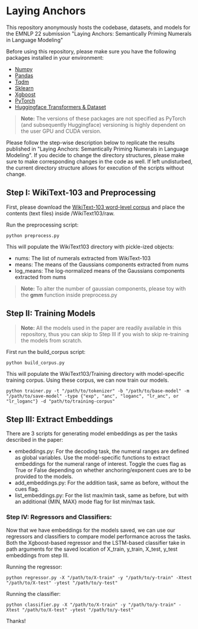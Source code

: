 # Laying Anchors
This repository anonymously hosts the codebase, datasets, and models for the EMNLP 22 submission "Laying Anchors: Semantically Priming Numerals in Language Modeling" 

Before using this repository, please make sure you have the following packages installed in your environment:
- [Numpy](https://numpy.org/)
- [Pandas](https://pandas.pydata.org/)
- [Tqdm](https://github.com/tqdm/tqdm)
- [Sklearn](https://scikit-learn.org/)
- [Xgboost](https://xgboost.readthedocs.io/)
- [PyTorch](https://pytorch.org/)
- [Huggingface Transformers & Dataset](https://huggingface.co/)

> **Note:** The versions of these packages are not specified as PyTorch (and subsequently Huggingface) versioning is highly dependent on the user GPU and CUDA version.

Please follow the step-wise description below to replicate the results published in "Laying Anchors: Semantically Priming Numerals in Language Modeling". If you decide to change the directory structures, please make sure to make corresponding changes in the code as well. If left undisturbed, the current directory structure allows for execution of the scripts without change.

## Step I: WikiText-103 and Preprocessing

First, please download the [WikiText-103 word-level corpus](https://www.salesforce.com/products/einstein/ai-research/the-wikitext-dependency-language-modeling-dataset/) and place the contents (text files) inside /WikiText103/raw.

Run the preprocessing script:
```
python preprocess.py
```

This will populate the WikiText103 directory with pickle-ized objects:
- nums: The list of numerals extracted from WikiText-103
- means: The means of the Gaussians components extracted from nums
- log_means: The log-normalized means of the Gaussians components extracted from nums

> **Note:** To alter the number of gaussian components, please toy with the **gmm** function inside preprocess.py

## Step II: Training Models

> **Note:** All the models used in the paper are readily available in this repository, thus you can skip to Step III if you wish to skip re-training the models from scratch. 

First run the build_corpus script:
```
python build_corpus.py
```
This will populate the WikiText103/Training directory with model-specific training corpus. Using these corpus, we can now train our models.
```
python trainer.py -t "/path/to/tokenizer" -b "/path/to/base-model" -m "/path/to/save-model" -type {"exp", "anc", "loganc", "lr_anc", or "lr_loganc"} -d "path/to/training-corpus" 
```

## Step III: Extract Embeddings

There are 3 scripts for generating model embeddings as per the tasks described in the paper:
- embeddings.py: For the decoding task, the numeral ranges are defined as global variables. Use the model-specific functions to extract embeddings for the numeral range of interest. Toggle the cues flag as True or False depending on whether anchoring/exponent cues are to be provided to the models.
- add_embeddings.py: For the addition task, same as before, without the cues flag.
- list_embeddings.py: For the list max/min task, same as before, but with an additional {MIN, MAX} mode flag for list min/max task.

### Step IV: Regressors and Classifiers:

Now that we have embeddings for the models saved, we can use our regressors and classifiers to compare model performance across the tasks. Both the Xgboost-based regressor and the LSTM-based classifier take in path arguments for the saved location of X_train, y_train, X_test, y_test embeddings from step III.

Running the regressor:
```
python regressor.py -X "/path/to/X-train" -y "/path/to/y-train" -Xtest "/path/to/X-test" -ytest "/path/to/y-test"
```

Running the classifier:
```
python classifier.py -X "/path/to/X-train" -y "/path/to/y-train" -Xtest "/path/to/X-test" -ytest "/path/to/y-test"
```

Thanks!
